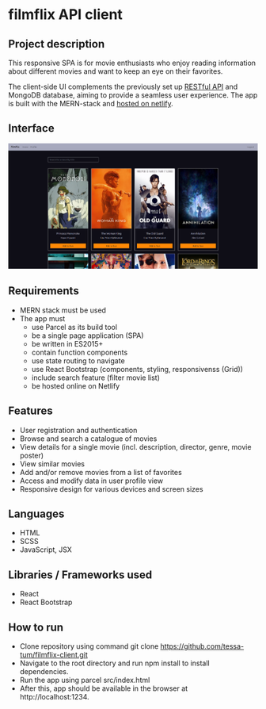 # filmflix API client

## Project description

This responsive SPA is for movie enthusiasts who enjoy reading information about different movies and want to
keep an eye on their favorites. 

The client-side UI complements the previously set up [RESTful API](https://github.com/tessa-tum/filmflix-api) and MongoDB database, aiming to provide a seamless user experience. The app is built with the MERN-stack and [hosted on netlify](https://filmflix-app.netlify.app/login).

## Interface

![Screenshot of main view](https://github.com/tessa-tum/filmflix-client/blob/main/src/assets/screenshot_movie-client_main.PNG)

## Requirements

- MERN stack must be used 
- The app must
  - use Parcel as its build tool
  - be a single page application (SPA)
  - be written in ES2015+
  - contain function components
  - use state routing to navigate
  - use React Bootstrap (components, styling, responsivenss (Grid))
  - include search feature (filter movie list)
  - be hosted online on Netlify

## Features

- User registration and authentication
- Browse and search a catalogue of movies 
- View details for a single movie (incl. description, director, genre, movie poster)
- View similar movies
- Add and/or remove movies from a list of favorites
- Access and modify data in user profile view 
- Responsive design for various devices and screen sizes

## Languages

- HTML
- SCSS
- JavaScript, JSX

## Libraries / Frameworks used

- React
- React Bootstrap

## How to run

- Clone repository using command git clone https://github.com/tessa-tum/filmflix-client.git
- Navigate to the root directory and run npm install to install dependencies.
- Run the app using parcel src/index.html
- After this, app should be available in the browser at http://localhost:1234.


